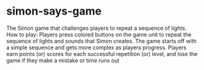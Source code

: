# simon-says-game

The Simon game  that challenges players to repeat a sequence of lights.
How to play:
Players press colored buttons on the game unit to repeat the sequence of lights and sounds that Simon creates. The game starts off with a simple sequence and gets more complex as players progress. Players earn points (or) scores for each successful repetition (or) level, and lose the game if they make a mistake or time runs out
